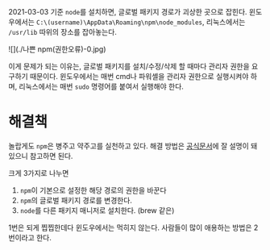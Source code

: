 2021-03-03 기준 `node`를 설치하면, 글로벌 패키지 경로가 괴상한 곳으로 잡힌다. 윈도우에서는 `C:\(username)\AppData\Roaming\npm\node_modules`, 리눅스에서는 `/usr/lib` 따위의 장소를 잡아놓는다.

![](./나쁜 npm(권한오류)-0.jpg)

이게 문제가 되는 이유는, 글로벌 패키지를 설치/수정/삭제 할 때마다 관리자 권한을 요구하기 때문이다. 윈도우에서는 매번 cmd나 파워셸을 관리자 권한으로 실행시켜야 하며, 리눅스에서는 매번 `sudo` 명령어를 붙여서 실행해야 한다.



# 해결책

놀랍게도 `npm`은 병주고 약주고를 실천하고 있다. 해결 방법은 [공식문서](http://npm.github.io/installation-setup-docs/installing/a-note-on-permissions.html)에 잘 설명이 돼 있으니 참고하면 된다.

크게 3가지로 나누면

1. `npm`이 기본으로 설정한 해당 경로의 권한을 바꾼다
2. `npm`의 글로벌 패키지 경로를 변경한다.
3. `node`를 다른 패키지 매니저로 설치한다. (brew 같은)

1번은 되게 찝찝한데다 윈도우에서는 먹히지 않는다. 사람들이 많이 애용하는 방법은 2번이라고 한다.